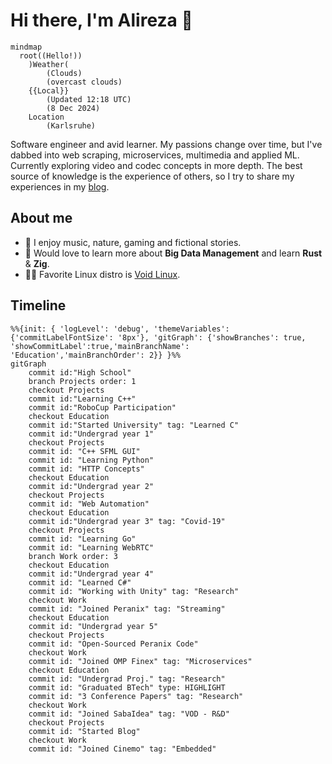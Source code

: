 Hi there, I'm Alireza :wave:
===========================
```mermaid
mindmap
  root((Hello!))
    )Weather(
        (Clouds)
        (overcast clouds)
    {{Local}}
        (Updated 12:18 UTC)
        (8 Dec 2024)
    Location
        (Karlsruhe)
```
 
Software engineer and avid learner. My passions change over time, but I've dabbed into web scraping, microservices, multimedia and applied ML. Currently exploring video and codec concepts in more depth. The best source of knowledge is the experience of others, so I try to share my experiences in my [blog](https://xosrov.github.io/).  

## About me  
- 🌱 I enjoy music, nature, gaming and fictional stories.  
- 🤔 Would love to learn more about __Big Data Management__ and learn __Rust__ & __Zig__.  
- 👨‍💻 Favorite Linux distro is [Void Linux](https://voidlinux.org/).  

## Timeline
```mermaid
%%{init: { 'logLevel': 'debug', 'themeVariables': {'commitLabelFontSize': '8px'}, 'gitGraph': {'showBranches': true, 'showCommitLabel':true,'mainBranchName': 'Education','mainBranchOrder': 2}} }%%
gitGraph
    commit id:"High School"
    branch Projects order: 1
    checkout Projects
    commit id:"Learning C++"
    commit id:"RoboCup Participation"
    checkout Education
    commit id:"Started University" tag: "Learned C"
    commit id:"Undergrad year 1"
    checkout Projects
    commit id: "C++ SFML GUI"
    commit id: "Learning Python"
    commit id: "HTTP Concepts"
    checkout Education
    commit id:"Undergrad year 2"
    checkout Projects
    commit id: "Web Automation"
    checkout Education
    commit id:"Undergrad year 3" tag: "Covid-19"
    checkout Projects
    commit id: "Learning Go"
    commit id: "Learning WebRTC"
    branch Work order: 3
    checkout Education
    commit id:"Undergrad year 4"
    commit id: "Learned C#"
    commit id: "Working with Unity" tag: "Research"
    checkout Work
    commit id: "Joined Peranix" tag: "Streaming"
    checkout Education
    commit id: "Undergrad year 5"
    checkout Projects
    commit id: "Open-Sourced Peranix Code"
    checkout Work
    commit id: "Joined OMP Finex" tag: "Microservices"
    checkout Education
    commit id: "Undergrad Proj." tag: "Research"
    commit id: "Graduated BTech" type: HIGHLIGHT
    commit id: "3 Conference Papers" tag: "Research"
    checkout Work
    commit id: "Joined SabaIdea" tag: "VOD - R&D"
    checkout Projects
    commit id: "Started Blog"
    checkout Work
    commit id: "Joined Cinemo" tag: "Embedded"
```